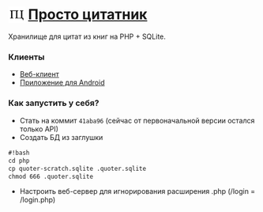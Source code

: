 # <img src="https://github.com/Radiokot/pcitat-vue/raw/master/static/icon/apple-touch-icon.png" alt="Icon" style="vertical-align: bottom; height: 1.2em;"/> [Просто цитатник](https://pc.radiokot.com.ua)

Хранилище для цитат из книг на PHP + SQLite.

### Клиенты
- [Веб-клиент](https://github.com/Radiokot/pcitat-vue)
- [Приложение для Android](https://github.com/Radiokot/pcitat-android)

### Как запустить у себя? ###


* Стать на коммит ```41aba96``` (сейчас от первоначальной версии остался только API)
* Создать БД из заглушки
```
#!bash
cd php
cp quoter-scratch.sqlite .quoter.sqlite 
chmod 666 .quoter.sqlite
```
* Настроить веб-сервер для игнорирования расширения .php (/login = /login.php)
